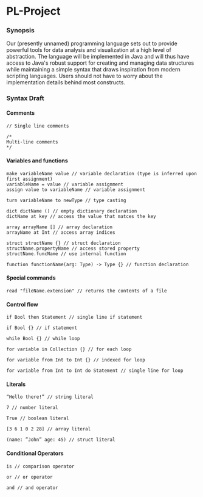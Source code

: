 # PL-Project

### Synopsis

Our (presently unnamed) programming language sets out to provide powerful tools for data analysis and visualization at a high level of abstraction. The language will be implemented in Java and will thus have access to Java's robust support for creating and managing data structures while maintaining a simple syntax that draws inspiration from modern scripting languages. Users should not have to worry about the implementation details behind most constructs.

### Syntax Draft

#### Comments
```
// Single line comments

/* 
Multi-line comments  
*/
```

#### Variables and functions
```
make variableName value // variable declaration (type is inferred upon first assignment)
variableName = value // variable assignment
assign value to variableName // variable assignment

turn variableName to newType // type casting

dict dictName () // empty dictionary declaration
dictName at key // access the value that matces the key

array arrayName [] // array declaration
arrayName at Int // access array indices

struct structName {} // struct declaration
structName.propertyName // access stored property
structName.funcName // use internal function

function functionName(arg: Type) -> Type {} // function declaration
```

#### Special commands
```
read "fileName.extension" // returns the contents of a file
```

#### Control flow
```
if Bool then Statement // single line if statement

if Bool {} // if statement

while Bool {} // while loop

for variable in Collection {} // for each loop

for variable from Int to Int {} // indexed for loop

for variable from Int to Int do Statement // single line for loop
```

#### Literals
```
“Hello there!” // string literal

7 // number literal

True // boolean literal

[3 6 1 0 2 28] // array literal

(name: ”John” age: 45) // struct literal
```

#### Conditional Operators
```
is // comparison operator

or // or operator

and // and operator
```
